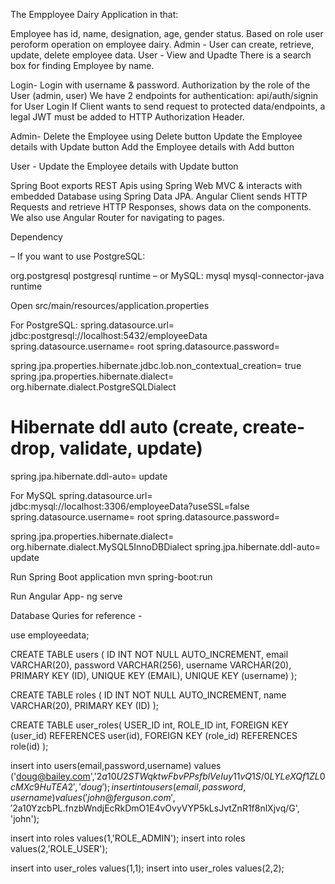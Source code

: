 The Empployee Dairy Application in that:

Employee has id, name, designation, age, gender status.
Based on role user peroform operation on employee dairy.
Admin - User can create, retrieve, update, delete employee data.
User - View and Upadte
There is a search box for finding Employee by name.

Login-
Login with username & password. Authorization by the role of the User (admin, user)
We have 2 endpoints for authentication:
api/auth/signin for User Login
If Client wants to send request to protected data/endpoints, a legal JWT must be added to HTTP Authorization Header.


Admin-
Delete the Employee using Delete button
Update the Employee details with Update button
Add the Employee details with Add button

User - 
Update the Employee details with Update button


Spring Boot exports REST Apis using Spring Web MVC & interacts with embedded Database using Spring Data JPA.
Angular Client sends HTTP Requests and retrieve HTTP Responses, shows data on the components. We also use Angular Router for navigating to pages.

Dependency

– If you want to use PostgreSQL:

<dependency>
  <groupId>org.postgresql</groupId>
  <artifactId>postgresql</artifactId>
  <scope>runtime</scope>
</dependency>
– or MySQL:

<dependency>
  <groupId>mysql</groupId>
  <artifactId>mysql-connector-java</artifactId>
  <scope>runtime</scope>
</dependency>

Open src/main/resources/application.properties

For PostgreSQL:
spring.datasource.url= jdbc:postgresql://localhost:5432/employeeData
spring.datasource.username= root
spring.datasource.password= 

spring.jpa.properties.hibernate.jdbc.lob.non_contextual_creation= true
spring.jpa.properties.hibernate.dialect= org.hibernate.dialect.PostgreSQLDialect

# Hibernate ddl auto (create, create-drop, validate, update)
spring.jpa.hibernate.ddl-auto= update


For MySQL
spring.datasource.url= jdbc:mysql://localhost:3306/employeeData?useSSL=false
spring.datasource.username= root
spring.datasource.password= 

spring.jpa.properties.hibernate.dialect= org.hibernate.dialect.MySQL5InnoDBDialect
spring.jpa.hibernate.ddl-auto= update


Run Spring Boot application
mvn spring-boot:run

Run Angular App-
ng serve

Database Quries for reference -

use employeedata;

CREATE TABLE users 
(
ID INT NOT NULL AUTO_INCREMENT,
email VARCHAR(20),
password VARCHAR(256), 
username VARCHAR(20),
PRIMARY KEY (ID),
UNIQUE KEY (EMAIL),
UNIQUE KEY (username)
);

CREATE TABLE roles 
(
ID INT NOT NULL AUTO_INCREMENT,
name VARCHAR(20),
PRIMARY KEY (ID)
);

CREATE TABLE user_roles(
USER_ID int,
ROLE_ID int,
FOREIGN KEY (user_id)
REFERENCES user(id),
FOREIGN KEY (role_id)
REFERENCES role(id)
);

insert into users(email,password,username) values ('doug@bailey.com','$2a$10$U2STWqktwFbvPPsfblVeIuy11vQ1S/0LYLeXQf1ZL0cMXc9HuTEA2','doug');
insert into users (email,password,username) values ('john@ferguson.com','$2a$10$YzcbPL.fnzbWndjEcRkDmO1E4vOvyVYP5kLsJvtZnR1f8nlXjvq/G', 'john');

insert into roles values(1,'ROLE_ADMIN');
insert into roles values(2,'ROLE_USER');

insert into user_roles values(1,1);
insert into user_roles values(2,2);

